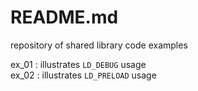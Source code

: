 # README.md

repository of shared library code examples  
  
  
ex\_01 :  illustrates `LD_DEBUG` usage  
ex\_02 :  illustrates `LD_PRELOAD` usage  

